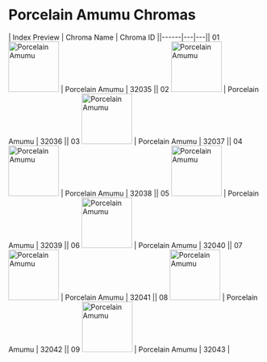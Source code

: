 # Porcelain Amumu Chromas

| Index  Preview | Chroma Name | Chroma ID ||------|---|---|| 01  <img src='https://raw.communitydragon.org/latest/plugins/rcp-be-lol-game-data/global/default/v1/champion-chroma-images/32/32035.png' alt='Porcelain Amumu' width='100'> | Porcelain Amumu | 32035 || 02  <img src='https://raw.communitydragon.org/latest/plugins/rcp-be-lol-game-data/global/default/v1/champion-chroma-images/32/32036.png' alt='Porcelain Amumu' width='100'> | Porcelain Amumu | 32036 || 03  <img src='https://raw.communitydragon.org/latest/plugins/rcp-be-lol-game-data/global/default/v1/champion-chroma-images/32/32037.png' alt='Porcelain Amumu' width='100'> | Porcelain Amumu | 32037 || 04  <img src='https://raw.communitydragon.org/latest/plugins/rcp-be-lol-game-data/global/default/v1/champion-chroma-images/32/32038.png' alt='Porcelain Amumu' width='100'> | Porcelain Amumu | 32038 || 05  <img src='https://raw.communitydragon.org/latest/plugins/rcp-be-lol-game-data/global/default/v1/champion-chroma-images/32/32039.png' alt='Porcelain Amumu' width='100'> | Porcelain Amumu | 32039 || 06  <img src='https://raw.communitydragon.org/latest/plugins/rcp-be-lol-game-data/global/default/v1/champion-chroma-images/32/32040.png' alt='Porcelain Amumu' width='100'> | Porcelain Amumu | 32040 || 07  <img src='https://raw.communitydragon.org/latest/plugins/rcp-be-lol-game-data/global/default/v1/champion-chroma-images/32/32041.png' alt='Porcelain Amumu' width='100'> | Porcelain Amumu | 32041 || 08  <img src='https://raw.communitydragon.org/latest/plugins/rcp-be-lol-game-data/global/default/v1/champion-chroma-images/32/32042.png' alt='Porcelain Amumu' width='100'> | Porcelain Amumu | 32042 || 09  <img src='https://raw.communitydragon.org/latest/plugins/rcp-be-lol-game-data/global/default/v1/champion-chroma-images/32/32043.png' alt='Porcelain Amumu' width='100'> | Porcelain Amumu | 32043 |